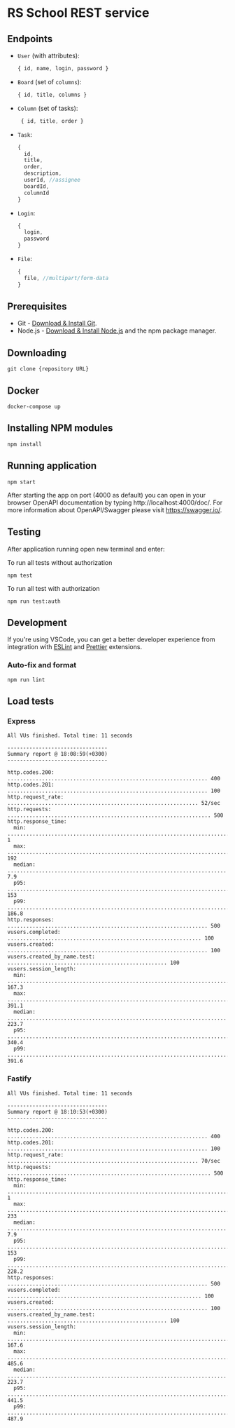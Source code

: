 # RS School REST service

## Endpoints

- `User` (with attributes):
  ```javascript
  { id, name, login, password }
  ```
- `Board` (set of `columns`):
  ```javascript
  { id, title, columns }
  ```
- `Column` (set of tasks):
  ```javascript
   { id, title, order }
  ```
- `Task`:
  ```javascript
  {
    id,
    title,
    order,
    description,
    userId, //assignee
    boardId,
    columnId
  }
  ```
- `Login`:
  ```javascript
  {
    login,
    password
  }
  ```
- `File`:
  ```javascript
  {
    file, //multipart/form-data
  }
  ```

## Prerequisites

- Git - [Download & Install Git](https://git-scm.com/downloads).
- Node.js - [Download & Install Node.js](https://nodejs.org/en/download/) and the npm package manager.

## Downloading

```
git clone {repository URL}
```

## Docker

```
docker-compose up
```

## Installing NPM modules

```
npm install
```

## Running application

```
npm start
```

After starting the app on port (4000 as default) you can open
in your browser OpenAPI documentation by typing http://localhost:4000/doc/.
For more information about OpenAPI/Swagger please visit https://swagger.io/.

## Testing

After application running open new terminal and enter:

To run all tests without authorization

```
npm test
```

To run all test with authorization

```
npm run test:auth
```
## Development

If you're using VSCode, you can get a better developer experience from integration with [ESLint](https://marketplace.visualstudio.com/items?itemName=dbaeumer.vscode-eslint) and [Prettier](https://marketplace.visualstudio.com/items?itemName=esbenp.prettier-vscode) extensions.

### Auto-fix and format

```
npm run lint
```

## Load tests
### Express
```
All VUs finished. Total time: 11 seconds

--------------------------------
Summary report @ 18:08:59(+0300)
--------------------------------

http.codes.200: ................................................................ 400
http.codes.201: ................................................................ 100
http.request_rate: ............................................................. 52/sec
http.requests: ................................................................. 500
http.response_time:
  min: ......................................................................... 1
  max: ......................................................................... 192
  median: ...................................................................... 7.9
  p95: ......................................................................... 153
  p99: ......................................................................... 186.8
http.responses: ................................................................ 500
vusers.completed: .............................................................. 100
vusers.created: ................................................................ 100
vusers.created_by_name.test: ................................................... 100
vusers.session_length:
  min: ......................................................................... 167.3
  max: ......................................................................... 391.1
  median: ...................................................................... 223.7
  p95: ......................................................................... 340.4
  p99: ......................................................................... 391.6
```

### Fastify
```
All VUs finished. Total time: 11 seconds

--------------------------------
Summary report @ 18:10:53(+0300)
--------------------------------

http.codes.200: ................................................................ 400
http.codes.201: ................................................................ 100
http.request_rate: ............................................................. 70/sec
http.requests: ................................................................. 500
http.response_time:
  min: ......................................................................... 1
  max: ......................................................................... 233
  median: ...................................................................... 7.9
  p95: ......................................................................... 153
  p99: ......................................................................... 228.2
http.responses: ................................................................ 500
vusers.completed: .............................................................. 100
vusers.created: ................................................................ 100
vusers.created_by_name.test: ................................................... 100
vusers.session_length:
  min: ......................................................................... 167.6
  max: ......................................................................... 485.6
  median: ...................................................................... 223.7
  p95: ......................................................................... 441.5
  p99: ......................................................................... 487.9
```


